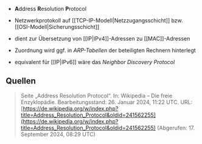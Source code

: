 - **A**ddress **R**esolution **P**rotocol
- Netzwerkprotokoll auf [[TCP-IP-Modell|Netzzugangsschicht]] bzw. [[OSI-Modell|Sicherungsschicht]]

- dient zur Übersetzung von [[IP|IPv4]]-Adressen zu [[MAC]]-Adressen 
- Zuordnung wird ggf. in *ARP-Tabellen* der beteiligten Rechnern hinterlegt
- equivalent für [[IP|IPv6]] wäre das *Neighbor Discovery Protocol*

## Quellen

> Seite „Address Resolution Protocol“. In: Wikipedia – Die freie Enzyklopädie. Bearbeitungsstand: 26. Januar 2024, 11:22 UTC. URL: [https://de.wikipedia.org/w/index.php?title=Address_Resolution_Protocol&oldid=241562255](https://de.wikipedia.org/w/index.php?title=Address_Resolution_Protocol&oldid=241562255) (Abgerufen: 17. September 2024, 08:29 UTC)
